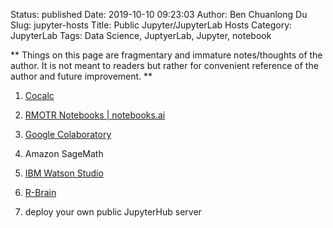 Status: published
Date: 2019-10-10 09:23:03
Author: Ben Chuanlong Du
Slug: jupyter-hosts
Title: Public Jupyter/JupyterLab Hosts
Category: JupyterLab
Tags: Data Science, JuptyerLab, Jupyter, notebook

**
Things on this page are
fragmentary and immature notes/thoughts of the author.
It is not meant to readers
but rather for convenient reference of the author and future improvement.
**

1. [Cocalc](https://cocalc.com/)

2. [RMOTR Notebooks | notebooks.ai](https://notebooks.ai/)

3. [Google Colaboratory](https://colab.research.google.com/)

4. Amazon SageMath

5. [IBM Watson Studio](https://www.ibm.com/cloud/watson-studio)

6. [R-Brain](https://r-brain.io/en/)

7. deploy your own public JupyterHub server

